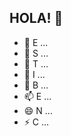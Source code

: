 ## HOLA! 👋



- 🔭  E ...
- 🌱  S ...
- 👯  T ...
- 🤔  I ...
- 💬  B ...
- 📫  E ...
- 😄  N ...
- ⚡  C ...

